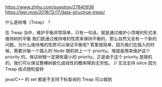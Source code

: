 https://www.zhihu.com/question/27840936
https://leer.moe/2018/12/17/data-structrue-treap/

什么是树堆（Treap）？

在 Treap 当中，维护平衡非常简单，只有一句话，就是通过维护小顶堆的形式来维持树的平衡
我们是通过维持堆的性质来保持平衡的，那么自然又会有一个新的问题。为什么维持堆的性质可以保证平衡呢?
答案很简单，因为我们在插入的时候，需要对每一个插入的 Node 随机附上一个 priority。堆就是用来维护这个 priority 的，保证树根一定拥有最小的 priority。正是由于这个 priority 是随机的，我们可以保证整棵树蜕化成线性的概率降到无穷低。
// 无法支持 islice 因为 Treap 结点随机旋转

java/C++ 的 set 都是不支持下标查询的
Treap 可以做到
